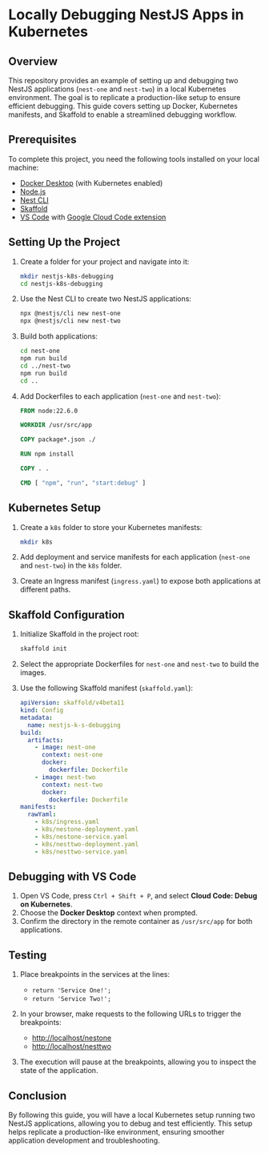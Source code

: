 # Locally Debugging NestJS Apps in Kubernetes

## Overview

This repository provides an example of setting up and debugging two NestJS applications (`nest-one` and `nest-two`) in a local Kubernetes environment. The goal is to replicate a production-like setup to ensure efficient debugging. This guide covers setting up Docker, Kubernetes manifests, and Skaffold to enable a streamlined debugging workflow.

## Prerequisites

To complete this project, you need the following tools installed on your local machine:

- [Docker Desktop](https://www.docker.com/products/docker-desktop) (with Kubernetes enabled)
- [Node.js](https://nodejs.org/)
- [Nest CLI](https://docs.nestjs.com/cli/overview)
- [Skaffold](https://skaffold.dev/)
- [VS Code](https://code.visualstudio.com/) with [Google Cloud Code extension](https://marketplace.visualstudio.com/items?itemName=GoogleCloudTools.cloudcode)

## Setting Up the Project

1. Create a folder for your project and navigate into it:

    ```bash
    mkdir nestjs-k8s-debugging
    cd nestjs-k8s-debugging
    ```

2. Use the Nest CLI to create two NestJS applications:

    ```bash
    npx @nestjs/cli new nest-one
    npx @nestjs/cli new nest-two
    ```

3. Build both applications:

    ```bash
    cd nest-one
    npm run build
    cd ../nest-two
    npm run build
    cd ..
    ```

4. Add Dockerfiles to each application (`nest-one` and `nest-two`):

    ```dockerfile
    FROM node:22.6.0

    WORKDIR /usr/src/app

    COPY package*.json ./

    RUN npm install

    COPY . .

    CMD [ "npm", "run", "start:debug" ]
    ```

## Kubernetes Setup

1. Create a `k8s` folder to store your Kubernetes manifests:

    ```bash
    mkdir k8s
    ```

2. Add deployment and service manifests for each application (`nest-one` and `nest-two`) in the `k8s` folder.

3. Create an Ingress manifest (`ingress.yaml`) to expose both applications at different paths.

## Skaffold Configuration

1. Initialize Skaffold in the project root:

    ```bash
    skaffold init
    ```

2. Select the appropriate Dockerfiles for `nest-one` and `nest-two` to build the images.

3. Use the following Skaffold manifest (`skaffold.yaml`):

    ```yaml
    apiVersion: skaffold/v4beta11
    kind: Config
    metadata:
      name: nestjs-k-s-debugging
    build:
      artifacts:
        - image: nest-one
          context: nest-one
          docker:
            dockerfile: Dockerfile
        - image: nest-two
          context: nest-two
          docker:
            dockerfile: Dockerfile
    manifests:
      rawYaml:
        - k8s/ingress.yaml
        - k8s/nestone-deployment.yaml
        - k8s/nestone-service.yaml
        - k8s/nesttwo-deployment.yaml
        - k8s/nesttwo-service.yaml
    ```

## Debugging with VS Code

1. Open VS Code, press `Ctrl + Shift + P`, and select **Cloud Code: Debug on Kubernetes**.
2. Choose the **Docker Desktop** context when prompted.
3. Confirm the directory in the remote container as `/usr/src/app` for both applications.

## Testing

1. Place breakpoints in the services at the lines:

    - `return 'Service One!';`
    - `return 'Service Two!';`

2. In your browser, make requests to the following URLs to trigger the breakpoints:

    - [http://localhost/nestone](http://localhost/nestone)
    - [http://localhost/nesttwo](http://localhost/nesttwo)

3. The execution will pause at the breakpoints, allowing you to inspect the state of the application.

## Conclusion

By following this guide, you will have a local Kubernetes setup running two NestJS applications, allowing you to debug and test efficiently. This setup helps replicate a production-like environment, ensuring smoother application development and troubleshooting.
